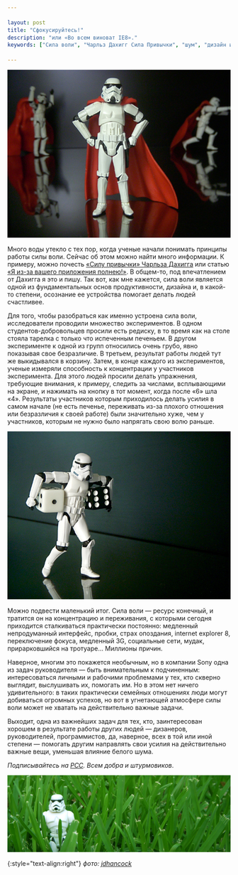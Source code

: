```yaml
---

layout: post
title: "Сфокусируйтесь!"
description: "или «Во всем виноват IE8»."
keywords: ["Сила воли", "Чарльз Дахигг Сила Привычки", "шум", "дизайн интерфейсов"]

---
```


![](/assets/articles-assets/picrandom/trooper-hero.jpg)

Много воды утекло с тех пор, когда ученые начали понимать принципы работы
силы воли. Сейчас об этом можно найти много информации. К примеру, можно почесть
[«Силу привычки» Чарльза Дахигга][0] или статью [«Я из-за вашего приложения полнею!»][1].
В общем-то, под впечатлением от Дахигга я это и пишу. Так вот, как мне кажется,
сила воли является одной из фундаментальных основ продуктивности, дизайна и,
в какой-то степени, осознание ее устройства помогает делать людей счастливее.

Для того, чтобы разобраться как именно устроена сила воли, исследователи
проводили множество экспериментов. В одном студентов-добровольцев просили есть
редиску, в то время как на столе стояла тарелка с только что испеченным печеньем.
В другом эксперименте к одной из групп относились очень грубо, явно показывая
свое безразличие. В третьем, результат работы людей тут же выкидывался в корзину.
Затем, в конце каждого из экспериментов, ученые измеряли способность
к концентрации у участников эксперимента. Для этого людей просили делать
упражнения, требующие внимания, к примеру, следить за числами, всплывающими
на экране, и нажимать на кнопку в тот момент, когда после «6» шла «4».
Результаты участников которым приходилось делать усилия в самом начале (не есть
печенье, переживать из-за плохого отношения или безразличия к своей
работе) были значительно хуже, чем у участников, которым не нужно было
напрягать свою волю раньше.

![](/assets/articles-assets/picrandom/trooper-1.jpg)

Можно подвести маленький итог. Сила воли — ресурс конечный, и тратится он
на концентрацию и переживания, с которыми сегодня приходится сталкиваться
практически постоянно: медленный непродуманный интерфейс, пробки, страх опоздания,
internet explorer 8, переключение фокуса, медленный 3G, социальные сети, мудак,
прирарковшийся на тротуаре… Миллионы причин.

Наверное, многим это покажется необычным, но в компании Sony одна из задач
руководителя — быть внимательным к подчиненным: интересоваться личными и
рабочими проблемами у тех, кто скверно выглядит, выслушивать их, помогать им.
Но в этом нет ничего удивительного: в таких практически семейных отношениях люди
могут добиваться огромных успехов, но вот в угнетающей атмосфере силы воли может
не хватать на действительно важные задачи.

Выходит, одна из важнейших задач для тех, кто, заинтересован хорошем
в результате работы других людей — дизанеров, руководителей, программистов, да,
наверное, всех в той или иной степени — помогать другим направлять свои усилия
на действительно важные вещи, уменьшая влияние белого шума.

_Подписывайтесь на [РСС][0]. Всем добра и штурмовиков_.

![](/assets/articles-assets/footer/trooper-3.jpg)

{:style="text-align:right"}
_фото: [jdhancock][pics]_

[0]: http://www.ozon.ru/context/detail/id/19157509/
[1]: http://www.uxfox.ru/your-app-makes-me-fat/
[2]: http://www.ozon.ru/context/detail/id/2746442/
[pics]: https://www.flickr.com/photos/jdhancock/